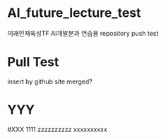 # AI_future_lecture_test
미래인재육성TF AI개발분과 연습용
repository push test
# Pull Test
insert by github site
merged?

# YYY

#XXX
1111
zzzzzzzzzz
xxxxxxxxxx 
